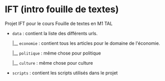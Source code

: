 # IFT (intro fouille de textes)

Projet IFT pour le cours Fouille de textes en M1 TAL

- `data` : contient la liste des différents urls.
  
    |__ `economie` : contient tous les articles pour le domaine de l'économie.

    |__ `politique` : même chose pour politique
  
    |__ `culture` : même chose pour culture
  
- `scripts` : contient les scripts utilisés dans le projet
